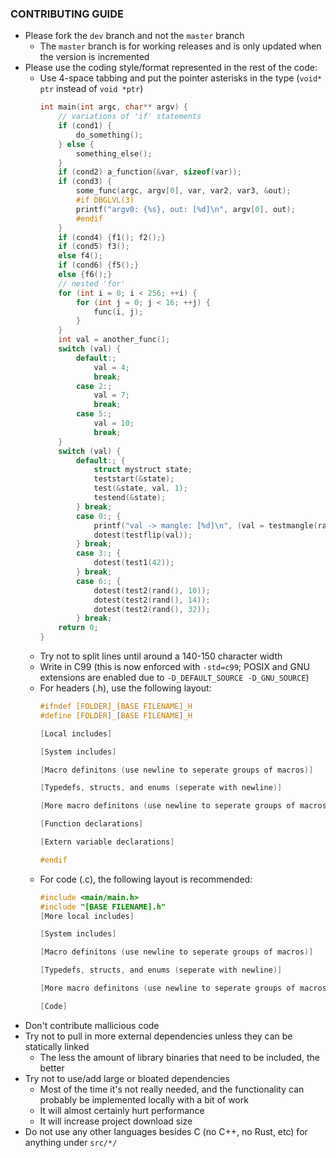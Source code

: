 ### CONTRIBUTING GUIDE
- Please fork the `dev` branch and not the `master` branch
    - The `master` branch is for working releases and is only updated when the version is incremented
- Please use the coding style/format represented in the rest of the code:<br>
    - Use 4-space tabbing and put the pointer asterisks in the type (`void* ptr` instead of `void *ptr`)
        ```c
        int main(int argc, char** argv) {
            // variations of 'if' statements 
            if (cond1) {
                do_something();
            } else {
                something_else();
            }
            if (cond2) a_function(&var, sizeof(var));
            if (cond3) {
                some_func(argc, argv[0], var, var2, var3, &out);
                #if DBGLVL(3)
                printf("argv0: {%s}, out: [%d]\n", argv[0], out);
                #endif
            }
            if (cond4) {f1(); f2();}
            if (cond5) f3();
            else f4();
            if (cond6) {f5();}
            else {f6();}
            // nested 'for'
            for (int i = 0; i < 256; ++i) {
                for (int j = 0; j < 16; ++j) {
                    func(i, j);
                }
            }
            int val = another_func();
            switch (val) {
                default:;
                    val = 4;
                    break;
                case 2:;
                    val = 7;
                    break;
                case 5:;
                    val = 10;
                    break;
            }
            switch (val) {
                default:; {
                    struct mystruct state;
                    teststart(&state);
                    test(&state, val, 1);
                    testend(&state);
                } break;
                case 0:; {
                    printf("val -> mangle: [%d]\n", (val = testmangle(rand(), 0)));
                    dotest(testflip(val));
                } break;
                case 3:; {
                    dotest(test1(42));
                } break;
                case 6:; {
                    dotest(test2(rand(), 10));
                    dotest(test2(rand(), 14));
                    dotest(test2(rand(), 32));
                } break;
            return 0;
        }
        ``` 
    - Try not to split lines until around a 140-150 character width
    - Write in C99 (this is now enforced with `-std=c99`; POSIX and GNU extensions are enabled due to `-D_DEFAULT_SOURCE -D_GNU_SOURCE`)
    - For headers (.h), use the following layout:
        ```c
        #ifndef [FOLDER]_[BASE FILENAME]_H
        #define [FOLDER]_[BASE FILENAME]_H
        
        [Local includes]
        
        [System includes]
        
        [Macro definitons (use newline to seperate groups of macros)]
        
        [Typedefs, structs, and enums (seperate with newline)]
        
        [More macro definitons (use newline to seperate groups of macros)]
        
        [Function declarations]
        
        [Extern variable declarations]
        
        #endif
        ```
    - For code (.c), the following layout is recommended:
        ```c
        #include <main/main.h>
        #include "[BASE FILENAME].h"
        [More local includes]
        
        [System includes]
        
        [Macro definitons (use newline to seperate groups of macros)]
        
        [Typedefs, structs, and enums (seperate with newline)]
        
        [More macro definitons (use newline to seperate groups of macros)]
        
        [Code]
        ```
- Don't contribute mallicious code
- Try not to pull in more external dependencies unless they can be statically linked
    - The less the amount of library binaries that need to be included, the better
- Try not to use/add large or bloated dependencies
    - Most of the time it's not really needed, and the functionality can probably be implemented locally with a bit of work
    - It will almost certainly hurt performance
    - It will increase project download size
- Do not use any other languages besides C (no C++, no Rust, etc) for anything under `src/*/`
